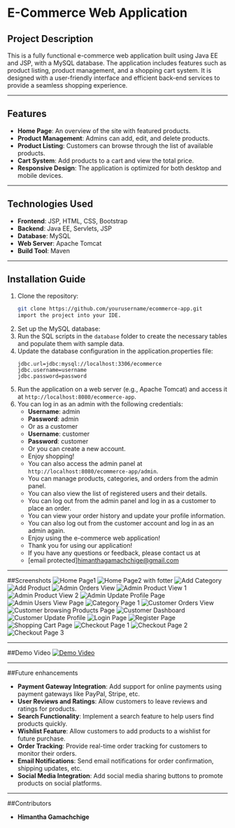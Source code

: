 # E-Commerce Web Application

## Project Description
This is a fully functional e-commerce web application built using Java EE and JSP, with a MySQL database. The application includes features such as product listing, product management, and a shopping cart system. It is designed with a user-friendly interface and efficient back-end services to provide a seamless shopping experience.

---

## Features
- **Home Page**: An overview of the site with featured products.
- **Product Management**: Admins can add, edit, and delete products.
- **Product Listing**: Customers can browse through the list of available products.
- **Cart System**: Add products to a cart and view the total price.
- **Responsive Design**: The application is optimized for both desktop and mobile devices.

---

## Technologies Used
- **Frontend**: JSP, HTML, CSS, Bootstrap
- **Backend**: Java EE, Servlets, JSP
- **Database**: MySQL
- **Web Server**: Apache Tomcat
- **Build Tool**: Maven

---

## Installation Guide
1. Clone the repository:
   ```bash
   git clone https://github.com/yourusername/ecommerce-app.git
   import the project into your IDE.
   ```
2. Set up the MySQL database:
3. Run the SQL scripts in the `database` folder to create the necessary tables and populate them with sample data.
4. Update the database configuration in the application.properties file:
   ```properties
   jdbc.url=jdbc:mysql://localhost:3306/ecommerce
   jdbc.username=username
   jdbc.password=password
   ```
5. Run the application on a web server (e.g., Apache Tomcat) and access it at `http://localhost:8080/ecommerce-app`.
6. You can log in as an admin with the following credentials:
   - **Username**: admin
   - **Password**: admin
   - Or as a customer
   - **Username**: customer
   - **Password**: customer
   - Or you can create a new account.
   - Enjoy shopping!
   - You can also access the admin panel at `http://localhost:8080/ecommerce-app/admin`.
   - You can manage products, categories, and orders from the admin panel.
   - You can also view the list of registered users and their details.
   - You can log out from the admin panel and log in as a customer to place an order.
   - You can view your order history and update your profile information.
   - You can also log out from the customer account and log in as an admin again.
   - Enjoy using the e-commerce web application!
   - Thank you for using our application!
   - If you have any questions or feedback, please contact us at
   - [email protected]himanthagamachchige@gmail.com
---
##Screenshots
![Home Page1](src/main/webapp/ScreenShots/home1.PNG)
![Home Page2 with fotter](src/main/webapp/ScreenShots/home2.PNG)
![Add Category](src/main/webapp/ScreenShots/addcategory.PNG)
![Add Product](src/main/webapp/ScreenShots/addproduct.PNG)
![Admin Orders View](src/main/webapp/ScreenShots/adminorderview.PNG)
![Admin Product View 1](src/main/webapp/ScreenShots/adminproduct11.PNG)
![Admin Product View 2](src/main/webapp/ScreenShots/adminproduct222.PNG)
![Admin Update Profile Page](src/main/webapp/ScreenShots/adminupdate.PNG)
![Admin Users View Page](src/main/webapp/ScreenShots/adminusersview.PNG)
![Category Page 1](src/main/webapp/ScreenShots/category1.PNG)
![Customer Orders View](src/main/webapp/ScreenShots/cusorderhisview.PNG)
![Customer browsing Products  Page](src/main/webapp/ScreenShots/customerbrowseproductss.PNG)
![Customer Dashboard](src/main/webapp/ScreenShots/customerdash.PNG)
![Customer Update Profile](src/main/webapp/ScreenShots/cusupdateprofile.PNG)
![Login Page](src/main/webapp/ScreenShots/login.PNG)
![Register Page](src/main/webapp/ScreenShots/register.PNG)
![Shopping Cart Page](src/main/webapp/ScreenShots/shoppingcartss.PNG)
![Checkout Page 1](src/main/webapp/ScreenShots/checkout%20111.PNG)
![Checkout Page 2](src/main/webapp/ScreenShots/checkout%202.PNG)
![Checkout Page 3](src/main/webapp/ScreenShots/checkout%203.PNG)

---
##Demo Video
[![Demo Video](src/main/webapp/ScreenShots/demo.PNG)](https://www.youtube.com/watch?v=3QX2ZvJ1Z1A)

---
##Future enhancements
- **Payment Gateway Integration**: Add support for online payments using payment gateways like PayPal, Stripe, etc.
- **User Reviews and Ratings**: Allow customers to leave reviews and ratings for products.
- **Search Functionality**: Implement a search feature to help users find products quickly.
- **Wishlist Feature**: Allow customers to add products to a wishlist for future purchase.
- **Order Tracking**: Provide real-time order tracking for customers to monitor their orders.
- **Email Notifications**: Send email notifications for order confirmation, shipping updates, etc.
- **Social Media Integration**: Add social media sharing buttons to promote products on social platforms.
---
##Contributors
- **Himantha Gamachchige**